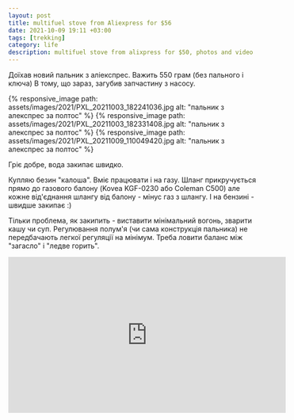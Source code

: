 ```yaml
---
layout: post
title: multifuel stove from Aliexpress for $56
date: 2021-10-09 19:11 +03:00
tags: [trekking]
category: life
description: multifuel stove from alixpress for $50, photos and video
---
```


Доїхав новий пальник з аліекспрес. 
Важить 550 грам (без пального і ключа)
В тому, що зараз, загубив запчастину з насосу. 

{% responsive_image path: assets/images/2021/PXL_20211003_182241036.jpg alt: "пальник з алекспрес за полтос" %}
{% responsive_image path: assets/images/2021/PXL_20211003_182331408.jpg alt: "пальник з алекспрес за полтос" %}
{% responsive_image path: assets/images/2021/PXL_20211009_110049420.jpg alt: "пальник з алекспрес за полтос" %}

Гріє добре, вода закипає швидко.

Купляю безин "калоша". 
Вміє працювати і на газу.
Шланг прикручується прямо до газового балону (Kovea KGF-0230 або Coleman C500) але кожне від'єднання шлангу від балону - мінус газ з шлангу.
І на бензині - швидше закипає :)
 
Тільки проблема, як закипить - виставити мінімальний вогонь, зварити кашу чи суп.
Регулювання полум'я (чи сама конструкція пальника) не передбачають легкої регуляції на мінімум.
Треба ловити баланс між "загасло" і "ледве горить".

<iframe width="560" height="315" src="https://www.youtube.com/embed/60r2iyS5KB8" title="YouTube video player" frameborder="0" allow="accelerometer; autoplay; clipboard-write; encrypted-media; gyroscope; picture-in-picture" allowfullscreen></iframe>
